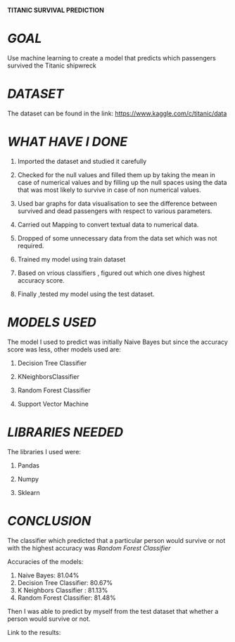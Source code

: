 
**TITANIC SURVIVAL PREDICTION**

# *GOAL*
Use machine learning to create a model that predicts which passengers survived the Titanic shipwreck


# *DATASET*
The dataset can be found in the link: https://www.kaggle.com/c/titanic/data


# *WHAT HAVE I DONE*

1. Imported the dataset and studied it carefully

2. Checked for the null values and filled them up by taking the mean in case of numerical values and by filling up the null spaces using the data   that was most 
  likely to survive in case of non numerical values.
 
3. Used bar graphs for data visualisation to see the difference between survived and dead passengers with respect to various parameters.

4. Carried out Mapping to convert textual data to numerical data.

5. Dropped of some unnecessary data from the data set which was not required.

6. Trained my model using train dataset 

7. Based on vrious classifiers , figured out which one dives highest accuracy score.

8. Finally ,tested my model using the test dataset.


# *MODELS USED*
The model I used to predict was initially Naive Bayes but since the accuracy score was less, other models used are:

1. Decision Tree Classifier

2. KNeighborsClassifier

3. Random Forest Classifier

4. Support Vector Machine


# *LIBRARIES NEEDED*
The libraries I used were:

1. Pandas

2. Numpy

3. Sklearn


# *CONCLUSION* 
The classifier which predicted that a particular person would survive or not with the highest accuracy was *Random Forest Classifier*

Accuracies of the models:

1. Naive Bayes: 81.04%
2. Decision Tree Classifier: 80.67%
3. K Neighbors Classifier : 81.13%
4. Random Forest Classifier: 81.48%

Then I was able to predict by myself from the test dataset that whether a person would survive or not.

Link to the results:




